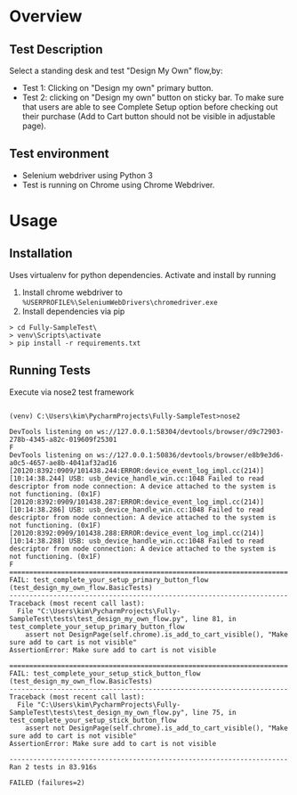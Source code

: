 # Overview
## Test Description
Select a standing desk and test "Design My Own" flow,by:
- Test 1: Clicking on "Design my own" primary button.
- Test 2: clicking on "Design my own" button on sticky bar.
  To make sure that users are able to see Complete Setup option before checking out their purchase (Add to Cart button should not be visible in adjustable page).

## Test environment
- Selenium webdriver using Python 3
- Test is running on Chrome using Chrome Webdriver.

# Usage
## Installation
Uses virtualenv for python dependencies. Activate and install by running
1. Install chrome webdriver to `%USERPROFILE%\SeleniumWebDrivers\chromedriver.exe`
1. Install dependencies via pip
```
> cd Fully-SampleTest\
> venv\Scripts\activate
> pip install -r requirements.txt
```

## Running Tests
Execute via nose2 test framework
```

(venv) C:\Users\kim\PycharmProjects\Fully-SampleTest>nose2

DevTools listening on ws://127.0.0.1:58304/devtools/browser/d9c72903-278b-4345-a82c-019609f25301
F
DevTools listening on ws://127.0.0.1:50836/devtools/browser/e8b9e3d6-a0c5-4657-ae8b-4041af32ad16
[20120:8392:0909/101438.244:ERROR:device_event_log_impl.cc(214)] [10:14:38.244] USB: usb_device_handle_win.cc:1048 Failed to read descriptor from node connection: A device attached to the system is not functioning. (0x1F)
[20120:8392:0909/101438.287:ERROR:device_event_log_impl.cc(214)] [10:14:38.286] USB: usb_device_handle_win.cc:1048 Failed to read descriptor from node connection: A device attached to the system is not functioning. (0x1F)
[20120:8392:0909/101438.288:ERROR:device_event_log_impl.cc(214)] [10:14:38.288] USB: usb_device_handle_win.cc:1048 Failed to read descriptor from node connection: A device attached to the system is not functioning. (0x1F)
F
======================================================================
FAIL: test_complete_your_setup_primary_button_flow (test_design_my_own_flow.BasicTests)
----------------------------------------------------------------------
Traceback (most recent call last):
  File "C:\Users\kim\PycharmProjects\Fully-SampleTest\tests\test_design_my_own_flow.py", line 81, in test_complete_your_setup_primary_button_flow
    assert not DesignPage(self.chrome).is_add_to_cart_visible(), "Make sure add to cart is not visible"
AssertionError: Make sure add to cart is not visible

======================================================================
FAIL: test_complete_your_setup_stick_button_flow (test_design_my_own_flow.BasicTests)
----------------------------------------------------------------------
Traceback (most recent call last):
  File "C:\Users\kim\PycharmProjects\Fully-SampleTest\tests\test_design_my_own_flow.py", line 75, in test_complete_your_setup_stick_button_flow
    assert not DesignPage(self.chrome).is_add_to_cart_visible(), "Make sure add to cart is not visible"
AssertionError: Make sure add to cart is not visible

----------------------------------------------------------------------
Ran 2 tests in 83.916s

FAILED (failures=2)
```
